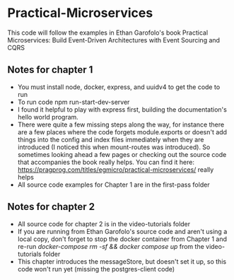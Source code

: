 # Practical-Microservices

This code will follow the examples in Ethan Garofolo's book Practical Microservices: Build Event-Driven Architectures with Event Sourcing and CQRS

## Notes for chapter 1 ##
- You must install node, docker, express, and uuidv4 to get the code to run
- To run code npm run-start-dev-server
- I found it helpful to play with express first, building the documentation's hello world program.
- There were quite a few missing steps along the way, for instance there are a few places where the code forgets module.exports or doesn't add things into the config and index files immediately when they are introduced (I noticed this when mount-routes was introduced).  So sometimes looking ahead a few pages or checking out the source code that accompanies the book really helps.  You can find it here: https://pragprog.com/titles/egmicro/practical-microservices/ really helps
- All source code examples for Chapter 1 are in the first-pass folder

## Notes for chapter 2 ##
- All source code for chapter 2 is in the video-tutorials folder
- If you are running from Ethan Garofolo's source code and aren't using a local copy, don't forget to stop the docker container from Chapter 1 and re-run _docker-compose rm -sf && docker compose up_ from the video-tutorials folder
- This chapter introduces the messageStore, but doesn't set it up, so this code won't run yet (missing the postgres-client code)
